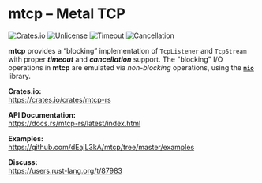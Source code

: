 # mtcp – Metal TCP

[![Crates.io][crates-badge]][crates-url]
[![Unlicense][unlicense-badge]][unlicense-url]
![Timeout][timeout-badge]
![Cancellation][cancellation-badge]

[crates-badge]: https://img.shields.io/crates/v/mtcp-rs.svg
[crates-url]: https://crates.io/crates/mtcp-rs
[unlicense-badge]: https://img.shields.io/badge/license-Unlicense-blue.svg
[unlicense-url]: LICENSE
[timeout-badge]: https://img.shields.io/badge/timeout-✔-brightgreen.svg
[cancellation-badge]: https://img.shields.io/badge/cancellation-✔-brightgreen.svg

**mtcp** provides a “blocking” implementation of `TcpListener` and
`TcpStream` with proper ***timeout*** and ***cancellation*** support. The
"blocking" I/O operations in **mtcp** are emulated via *non-blocking*
operations, using the [**`mio`**](https://github.com/tokio-rs/mio) library.

**Crates.io:**  
https://crates.io/crates/mtcp-rs

**API Documentation:**  
https://docs.rs/mtcp-rs/latest/index.html

**Examples:**  
https://github.com/dEajL3kA/mtcp/tree/master/examples

**Discuss:**  
https://users.rust-lang.org/t/87983
